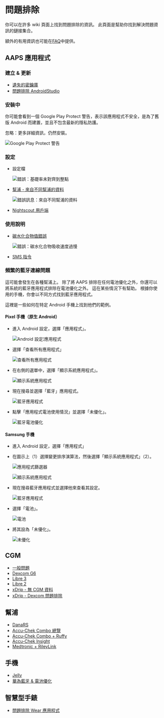 # 問題排除

你可以在許多 wiki 頁面上找到問題排除的資訊。 此頁面是幫助你找到解決問題資訊的鏈接集合。

額外的有用資訊也可能在[FAQ](../UsefulLinks/FAQ.md)中提供。

## AAPS 應用程式

### 建立 & 更新

* [遺失的密鑰庫](#troubleshooting_androidstudio-lost-keystore)
* [問題排除 AndroidStudio](TroubleshootingAndroidStudio)

### 安裝中

你可能會看到一個 Google Play Protect 警告，表示該應用程式不安全，是為了舊版 Android 而建置，並且不包含最新的隱私防護。

忽略：更多詳細資訊，仍然安裝。

![Google Play Protect 警告](../images/troubleshooting/InstallGPP.png)

### 設定
* 設定檔

  ![錯誤：基礎率未對齊到整點](../images/Screen_DifferentPump.png)

* [幫浦 - 來自不同幫浦的資料](#update30-failure-message-data-from-different-pump)

  ![錯誤訊息：來自不同幫浦的資料](../images/BasalNotAlignedToHours2.png)

* [Nightscout 用戶端](../GettingHelp/TroubleshootingNsClient.md)

### 使用說明
* [碳水化合物值錯誤](#CobCalculation-detection-of-wrong-cob-values)

   ![錯誤：碳水化合物吸收速度過慢](../images/Calculator_SlowCarbAbsorption.png)

* [SMS 指令](#SMSCommands-troubleshooting)

### 頻繁的藍牙連線問題

這可能會發生在各種幫浦上。 除了將 AAPS 排除在任何電池優化之外，你還可以將系統的藍牙應用程式排除在電池優化之外。 這在某些情況下有幫助。 根據你使用的手機，你會以不同方式找到藍牙應用程式。

這裡是一些如何在特定 Android 手機上找到他們的範例。


#### Pixel 手機（原生 Android）

* 進入 Android 設定，選擇「應用程式」。

  ![Android 設定¦應用程式](../images/troubleshooting/pixel/01_androidsettings.png)

* 選擇「查看所有應用程式」

  ![查看所有應用程式](../images/troubleshooting/pixel/02_apps.png)

* 在右側的選單中，選擇「顯示系統應用程式」。

  ![顯示系統應用程式](../images/troubleshooting/pixel/03_allapps.png)

* 現在搜尋並選擇「藍牙」應用程式。

  ![藍牙應用程式](../images/troubleshooting/pixel/03_bluetooth.png)

* 點擊「應用程式電池使用情況」並選擇「未優化」。

  ![藍牙電池優化](../images/troubleshooting/pixel/04_btunrestricted.png)


#### Samsung 手機

* 進入 Android 設定，選擇「應用程式」

* 在圖示上（1）選擇變更排序演算法，然後選擇「顯示系統應用程式」（2）。

  ![應用程式篩選器](../images/troubleshooting/samsung/Samsung01_Apps.png)

  ![顯示系統應用程式](../images/troubleshooting/samsung/Samsung02_ShowSystemApps.png)

* 現在搜尋藍牙應用程式並選擇他來查看其設定。

  ![藍牙應用程式](../images/troubleshooting/samsung/Samsung03_BtApp.png)

* 選擇「電池」。

  ![電池](../images/troubleshooting/samsung/Samsung04_Battery.png)

* 將其設為「未優化」。

  ![未優化](../images/troubleshooting/samsung/Samsung05_NotOptimized.png)


## CGM

* [一般問題](#general-cgm-troubleshooting)
* [Dexcom G6](#DexcomG6-troubleshooting-g6)
* [Libre 3](#libre3-experiences-and-troubleshooting)
* [Libre 2](#Libre2-experiences-and-troubleshooting)
* [xDrip - 無 CGM 資料](#xdrip-identify-receiver)
* [xDrip - Dexcom 問題排除](#xdrip-troubleshooting-dexcom-g5-g6-and-xdrip)

## 幫浦

* [DanaRS](#DanaRS-Insulin-Pump-dana-rs-specific-errors)
* [Accu-Chek Combo 總覽](../CompatiblePumps/Accu-Chek-Combo-Tips-for-Basic-usage.md)
* [Accu-Chek Combo + Ruffy](#Accu-Chek-Combo-Pump-why-pairing-with-the-pump-does-not-work-with-the-app-ruffy)
* [Accu-Chek Insight](#Accu-Chek-Insight-Pump-insight-specific-errors)
* [Medtronic + RileyLink](#MedtronicPump-what-to-do-if-i-loose-connection-to-rileylink-and-or-pump)

## 手機

* [Jelly](../CompatiblePhones/Jelly.md)
* [華為藍牙 & 電池優化](../CompatiblePhones/Huawei.md)

## 智慧型手錶

* [問題排除 Wear 應用程式](#Watchfaces-troubleshooting-the-wear-app)
